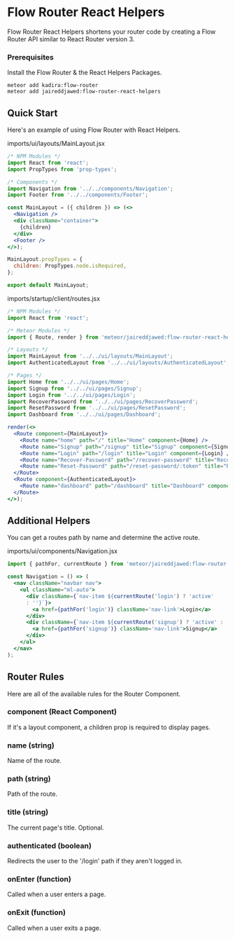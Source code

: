 <h1>Flow Router React Helpers</h1>

Flow Router React Helpers shortens your router code by creating a Flow Router API similar to React Router version 3.

### Prerequisites

Install the Flow Router & the React Helpers Packages.

```
meteor add kadira:flow-router
meteor add jaireddjawed:flow-router-react-helpers
```

## Quick Start

Here's an example of using Flow Router with React Helpers.

imports/ui/layouts/MainLayout.jsx
```jsx
/* NPM Modules */
import React from 'react';
import PropTypes from 'prop-types';

/* Components */
import Navigation from '../../components/Navigation';
import Footer from '../../components/Footer';

const MainLayout = ({ children }) => (<>
  <Navigation />
  <div className="container">
    {children}
  </div>
  <Footer />
</>);

MainLayout.propTypes = {
  children: PropTypes.node.isRequired,
};

export default MainLayout;

```

imports/startup/client/routes.jsx

```jsx
/* NPM Modules */
import React from 'react';

/* Meteor Modules */
import { Route, render } from 'meteor/jaireddjawed:flow-router-react-helpers';

/* Layouts */
import MainLayout from '../../ui/layouts/MainLayout';
import AuthenticatedLayout from '../../ui/layouts/AuthenticatedLayout';

/* Pages */
import Home from '../../ui/pages/Home';
import Signup from '../../ui/pages/Signup';
import Login from '../../ui/pages/Login';
import RecoverPassword from '../../ui/pages/RecoverPassword';
import ResetPassword from '../../ui/pages/ResetPassword';
import Dashboard from '../../ui/pages/Dashboard';

render(<>
  <Route component={MainLayout}>
    <Route name="home" path="/" title="Home" component={Home} />
    <Route name="Signup" path="/signup" title="Signup" component={Signup} />
    <Route name="Login" path="/login" title="Login" component={Login} />
    <Route name="Recover-Password" path="/recover-password" title="Recover Password" component={RecoverPassword} />
    <Route name="Reset-Password" path="/reset-password/:token" title="Reset Password" component={ResetPassword} />
  </Route>
  <Route component={AuthenticatedLayout}>
    <Route name="dashboard" path="/dashboard" title="Dashboard" component={Dashboard} authenticated />
  </Route>
</>);
```

## Additional Helpers
You can get a routes path by name and determine the active route.

imports/ui/components/Navigation.jsx
```jsx
import { pathFor, currentRoute } from 'meteor/jaireddjawed:flow-router-react-helpers';

const Navigation = () => (
  <nav className="navbar nav">
    <ul className="ml-auto">
      <div className={`nav-item ${currentRoute('login') ? 'active'
      : ''}`}>
        <a href={pathFor('login')} className='nav-link'>Login</a>
      </div>
      <div className={`nav-item ${currentRoute('signup') ? 'active' : ''}`}>
        <a href={pathFor('signup')} className='nav-link'>Signup</a>
      </div>
    </ul>
  </nav>
);
```

## Router Rules

Here are all of the available rules for the Router Component.

### component (React Component)
If it's a layout component, a children prop is required to display pages.

### name (string)
Name of the route.

### path (string)
Path of the route.

### title (string)
The current page's title. Optional.

### authenticated (boolean)
Redirects the user to the '/login' path if they aren't logged in.

### onEnter (function)
Called when a user enters a page.

### onExit (function)
Called when a user exits a page.

